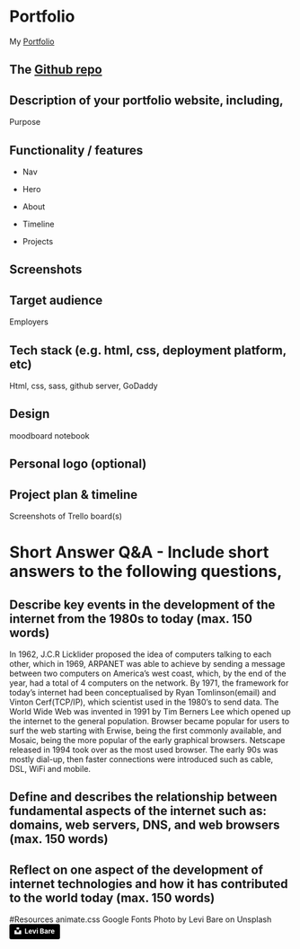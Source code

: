 # Portfolio

My [Portfolio](https://carlmc.com)

## The [Github repo](https://github.com/carlmccabe/portfolio)

## Description of your portfolio website, including,

Purpose

## Functionality / features

- Nav

- Hero

- About

- Timeline

- Projects

## Screenshots

## Target audience

Employers

## Tech stack (e.g. html, css, deployment platform, etc)

Html, css, sass, github server, GoDaddy

## Design

moodboard
notebook

## Personal logo (optional)

## Project plan & timeline

Screenshots of Trello board(s)

# Short Answer Q&A - Include short answers to the following questions,

## Describe key events in the development of the internet from the 1980s to today (max. 150 words)

In 1962, J.C.R Licklider proposed the idea of computers talking to each other, which in 1969, ARPANET was able to achieve by sending a message between two computers on America’s west coast, which, by the end of the year, had a total of 4 computers on the network. By 1971, the framework for today’s internet had been conceptualised by Ryan Tomlinson(email) and Vinton Cerf(TCP/IP), which scientist used in the 1980’s to send data. The World Wide Web was invented in 1991 by Tim Berners Lee which opened up the internet to the general population. Browser became popular for users to surf the web starting with Erwise, being the first commonly available, and Mosaic, being the more popular of the early graphical browsers. Netscape released in 1994 took over as the most used browser. The early 90s was mostly dial-up, then faster connections were introduced such as cable, DSL, WiFi and mobile.

## Define and describes the relationship between fundamental aspects of the internet such as: domains, web servers, DNS, and web browsers (max. 150 words)

## Reflect on one aspect of the development of internet technologies and how it has contributed to the world today (max. 150 words)

#Resources
animate.css
Google Fonts
Photo by Levi Bare on Unsplash
<a style="background-color:black;color:white;text-decoration:none;padding:4px 6px;font-family:-apple-system, BlinkMacSystemFont, &quot;San Francisco&quot;, &quot;Helvetica Neue&quot;, Helvetica, Ubuntu, Roboto, Noto, &quot;Segoe UI&quot;, Arial, sans-serif;font-size:12px;font-weight:bold;line-height:1.2;display:inline-block;border-radius:3px" href="https://unsplash.com/@levibare1?utm_medium=referral&amp;utm_campaign=photographer-credit&amp;utm_content=creditBadge" target="_blank" rel="noopener noreferrer" title="Download free do whatever you want high-resolution photos from Levi Bare"><span style="display:inline-block;padding:2px 3px"><svg xmlns="http://www.w3.org/2000/svg" style="height:12px;width:auto;position:relative;vertical-align:middle;top:-2px;fill:white" viewBox="0 0 32 32"><title>unsplash-logo</title><path d="M10 9V0h12v9H10zm12 5h10v18H0V14h10v9h12v-9z"></path></svg></span><span style="display:inline-block;padding:2px 3px">Levi Bare</span></a>
